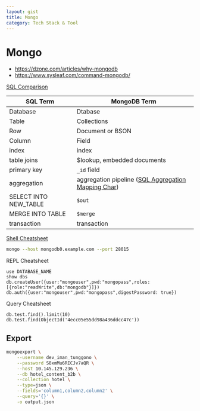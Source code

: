 ```yaml
---
layout: gist
title: Mongo
category: Tech Stack & Tool
---
```


# Mongo

- <https://dzone.com/articles/why-mongodb>
- <https://www.sysleaf.com/command-mongodb/>

[SQL Comparison](https://docs.mongodb.com/manual/reference/sql-comparison/)

|SQL Term|MongoDB Term|
|---|---|
|Database|Dtabase|
|Table|Collections|
|Row|Document or BSON|
|Column|Field|
|index|index|
|table joins|$lookup, embedded documents|
|primary key|`_id` field|
|aggregation|aggregation pipeline ([SQL Aggregation Mapping Char](https://docs.mongodb.com/manual/reference/sql-aggregation-comparison/))|
|SELECT INTO NEW_TABLE|`$out`|
|MERGE INTO TABLE|`$merge`|
|transaction|transaction|


[Shell Cheatsheet](https://docs.mongodb.com/manual/mongo/)
```bash
mongo --host mongodb0.example.com --port 28015
```

REPL Cheatsheet
```
use DATABASE_NAME
show dbs
db.createUser({user:"mongouser",pwd:"mongopass",roles:[{role:"readWrite",db:"mongodb"}]})
db.auth({user:"mongouser",pwd:"mongopass",digestPassword: true})
```

Query Cheatsheet
```
db.test.find().limit(10)
db.test.find(ObjectId('4ecc05e55dd98a436ddcc47c'))
```

## Export

```bash
mongoexport \
    --username dev_iman_tunggono \
    --password S8xmMu6RICJv7aQR \
    --host 10.145.129.236 \
    --db hotel_content_b2b \
    --collection hotel \
    --type=json \
    --fields='column1,column2,column2' \
    --query='{}' \
    -o output.json
```

